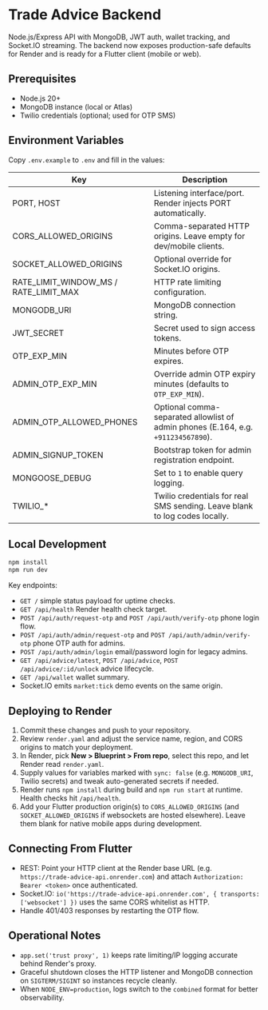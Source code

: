 ﻿# Trade Advice Backend

Node.js/Express API with MongoDB, JWT auth, wallet tracking, and Socket.IO streaming. The backend now exposes production-safe defaults for Render and is ready for a Flutter client (mobile or web).

## Prerequisites

- Node.js 20+
- MongoDB instance (local or Atlas)
- Twilio credentials (optional; used for OTP SMS)

## Environment Variables

Copy `.env.example` to `.env` and fill in the values:

| Key | Description |
| --- | --- |
| PORT, HOST | Listening interface/port. Render injects PORT automatically. |
| CORS_ALLOWED_ORIGINS | Comma-separated HTTP origins. Leave empty for dev/mobile clients. |
| SOCKET_ALLOWED_ORIGINS | Optional override for Socket.IO origins. |
| RATE_LIMIT_WINDOW_MS / RATE_LIMIT_MAX | HTTP rate limiting configuration. |
| MONGODB_URI | MongoDB connection string. |
| JWT_SECRET | Secret used to sign access tokens. |
| OTP_EXP_MIN | Minutes before OTP expires. |
| ADMIN_OTP_EXP_MIN | Override admin OTP expiry minutes (defaults to `OTP_EXP_MIN`). |
| ADMIN_OTP_ALLOWED_PHONES | Optional comma-separated allowlist of admin phones (E.164, e.g. `+911234567890`). |
| ADMIN_SIGNUP_TOKEN | Bootstrap token for admin registration endpoint. |
| MONGOOSE_DEBUG | Set to `1` to enable query logging. |
| TWILIO_* | Twilio credentials for real SMS sending. Leave blank to log codes locally. |

## Local Development

```bash
npm install
npm run dev
```

Key endpoints:
- `GET /` simple status payload for uptime checks.
- `GET /api/health` Render health check target.
- `POST /api/auth/request-otp` and `POST /api/auth/verify-otp` phone login flow.
- `POST /api/auth/admin/request-otp` and `POST /api/auth/admin/verify-otp` phone OTP auth for admins.
- `POST /api/auth/admin/login` email/password login for legacy admins.
- `GET /api/advice/latest`, `POST /api/advice`, `POST /api/advice/:id/unlock` advice lifecycle.
- `GET /api/wallet` wallet summary.
- Socket.IO emits `market:tick` demo events on the same origin.

## Deploying to Render

1. Commit these changes and push to your repository.
2. Review `render.yaml` and adjust the service name, region, and CORS origins to match your deployment.
3. In Render, pick **New > Blueprint > From repo**, select this repo, and let Render read `render.yaml`.
4. Supply values for variables marked with `sync: false` (e.g. `MONGODB_URI`, Twilio secrets) and tweak auto-generated secrets if needed.
5. Render runs `npm install` during build and `npm run start` at runtime. Health checks hit `/api/health`.
6. Add your Flutter production origin(s) to `CORS_ALLOWED_ORIGINS` (and `SOCKET_ALLOWED_ORIGINS` if websockets are hosted elsewhere). Leave them blank for native mobile apps during development.

## Connecting From Flutter

- REST: Point your HTTP client at the Render base URL (e.g. `https://trade-advice-api.onrender.com`) and attach `Authorization: Bearer <token>` once authenticated.
- Socket.IO: `io('https://trade-advice-api.onrender.com', { transports: ['websocket'] })` uses the same CORS whitelist as HTTP.
- Handle 401/403 responses by restarting the OTP flow.

## Operational Notes

- `app.set('trust proxy', 1)` keeps rate limiting/IP logging accurate behind Render's proxy.
- Graceful shutdown closes the HTTP listener and MongoDB connection on `SIGTERM/SIGINT` so instances recycle cleanly.
- When `NODE_ENV=production`, logs switch to the `combined` format for better observability.
